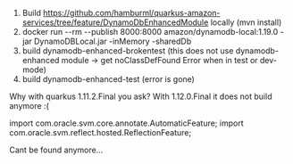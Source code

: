 1. Build https://github.com/hamburml/quarkus-amazon-services/tree/feature/DynamoDbEnhancedModule locally (mvn install)
2. docker run --rm --publish 8000:8000 amazon/dynamodb-local:1.19.0 -jar DynamoDBLocal.jar -inMemory -sharedDb
3. build dynamodb-enhanced-brokentest (this does not use dynamodb-enhanced module -> get noClassDefFound Error when in test or dev-mode)
4. build dynamodb-enhanced-test (error is gone)

Why with quarkus 1.11.2.Final you ask? With 1.12.0.Final it does not build anymore :( 

import com.oracle.svm.core.annotate.AutomaticFeature;
import com.oracle.svm.reflect.hosted.ReflectionFeature;

Cant be found anymore...